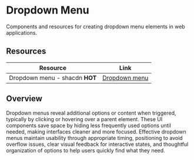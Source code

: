 # Dropdown Menu

Components and resources for creating dropdown menu elements in web applications.

## Resources

| Resource | Link |
|---|---|
| Dropdown menu - shacdn **HOT** | [Dropdown menu](https://tremor.so/docs/inputs/dropdown-menu) |

## Overview

Dropdown menus reveal additional options or content when triggered, typically by clicking or hovering over a parent element. These UI components save space by hiding less frequently used options until needed, making interfaces cleaner and more focused. Effective dropdown menus maintain usability through appropriate timing, positioning to avoid overflow issues, clear visual feedback for interactive states, and thoughtful organization of options to help users quickly find what they need. 